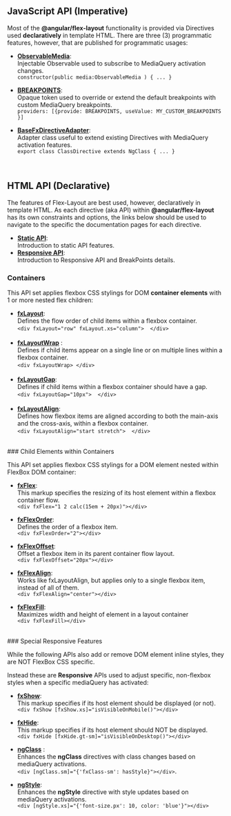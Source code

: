 
## JavaScript API (Imperative)

Most of the **@angular/flex-layout** functionality is provided via Directives used **declaratively** in template HTML. There are three (3) programmatic features, however, that are published for programmatic usages:

* **[ObservableMedia](https://github.com/angular/flex-layout/wiki/ObservableMedia)**: <br/> Injectable Observable used to subscribe to MediaQuery activation changes.<br/>
`constructor(public media:ObservableMedia ) { ... }`

* **[BREAKPOINTS](https://github.com/angular/flex-layout/wiki/BreakPoints)**: <br/> Opaque token used to override or extend the default breakpoints with custom MediaQuery breakpoints.<br/> `providers: [{provide: BREAKPOINTS, useValue: MY_CUSTOM_BREAKPOINTS }]`

* **[BaseFxDirectiveAdapter](https://github.com/angular/flex-layout/wiki/BaseFxDirectiveAdapter)**: <br/> Adapter class useful to extend existing Directives with MediaQuery activation features. <br/> `export class ClassDirective extends NgClass { ... }` 

<br/>

## HTML API (Declarative)

The features of Flex-Layout are best used, however, declaratively in template HTML. As each directive (aka API) within **@angular/flex-layout** has its own constraints and options, the links below should be used to navigate to the specific the documentation pages for each directive.

*  **[Static API](https://github.com/angular/flex-layout/wiki/Declarative-API-Overview)**: <br/>Introduction to static API features.<br/>
*  **[Responsive API](https://github.com/angular/flex-layout/wiki/Responsive-API)**: <br/>Introduction to Responsive API and BreakPoints details.<br/>


### Containers

This API set applies flexbox CSS stylings for DOM **container elements** with 1 or more nested flex children:

* [**fxLayout**](https://github.com/angular/flex-layout/wiki/fxLayout-API): <br/>Defines the flow order of child items within a flexbox container.<br/>`<div fxLayout="row" fxLayout.xs="column">  </div>`<br/>&nbsp;
* **[fxLayoutWrap](https://github.com/angular/flex-layout/wiki/fxLayoutWrap-API)**  : <br/>Defines if child items appear on a single line or on multiple lines within a flexbox container.<br/>`<div fxLayoutWrap> </div>`<br/>&nbsp;
* **[fxLayoutGap](https://github.com/angular/flex-layout/wiki/fxLayoutGap-API)**:<br/>Defines if child items within a flexbox container should have a gap. <br/>`<div fxLayoutGap="10px">  </div>`<br/>&nbsp;
* **[fxLayoutAlign](https://github.com/angular/flex-layout/wiki/fxLayoutAlign-API)**:<br/>Defines how flexbox items are aligned according to both the main-axis and the cross-axis, within a flexbox container. <br/>`<div fxLayoutAlign="start stretch">  </div>`


<br/>
### Child Elements within Containers

This API set applies flexbox CSS stylings for a DOM element nested within FlexBox DOM container:

* **[fxFlex](https://github.com/angular/flex-layout/wiki/fxFlex-API)**: <br/>This markup specifies the resizing of its host element within a flexbox container flow.<br/>`<div fxFlex="1 2 calc(15em + 20px)"></div>`

* **[fxFlexOrder](https://github.com/angular/flex-layout/wiki/fxFlexOrder-API)**: <br/>Defines the order of a flexbox item. <br/>`<div fxFlexOrder="2"></div>`

* **[fxFlexOffset](https://github.com/angular/flex-layout/wiki/fxFlexOffset-API)**: <br/>Offset a flexbox item in its parent container flow layout. <br/>`<div fxFlexOffset="20px"></div>`

* **[fxFlexAlign](https://github.com/angular/flex-layout/wiki/fxFlexAlign-API)**: <br/>Works like fxLayoutAlign, but applies only to a single flexbox item, instead of all of them. <br/>`<div fxFlexAlign="center"></div>`

* **[fxFlexFill](https://github.com/angular/flex-layout/wiki/fxFlexFill-API)**: <br/> Maximizes width and height of element in a layout container <br/>`<div fxFlexFill></div>`


<br/>
### Special Responsive Features

While the following APIs also add or remove DOM element inline styles, they are NOT FlexBox CSS specific. 

Instead these are **Responsive** APIs used to adjust specific, non-flexbox styles when a specific mediaQuery has activated:

* **[fxShow](https://github.com/angular/flex-layout/wiki/fxShow-API)**: <br/>This markup specifies if its host element should be displayed (or not).<br/>`<div fxShow [fxShow.xs]="isVisibleOnMobile()"></div>`

* **[fxHide](https://github.com/angular/flex-layout/wiki/fxHide-API)**: <br/>This markup specifies if its host element should NOT be displayed.<br/>`<div fxHide [fxHide.gt-sm]="isVisibleOnDesktop()"></div>`


* **[ngClass](https://github.com/angular/flex-layout/wiki/ngClass-API)** :
<br/>Enhances the **ngClass** directives with class changes based on mediaQuery activations. <br/>`<div [ngClass.sm]="{'fxClass-sm': hasStyle}"></div>`. 

* **[ngStyle](https://github.com/angular/flex-layout/wiki/ngStyle-API)**: 
<br/>Enhances the **ngStyle** directive with style updates based on mediaQuery activations. <br/>`<div [ngStyle.xs]="{'font-size.px': 10, color: 'blue'}"></div>`


